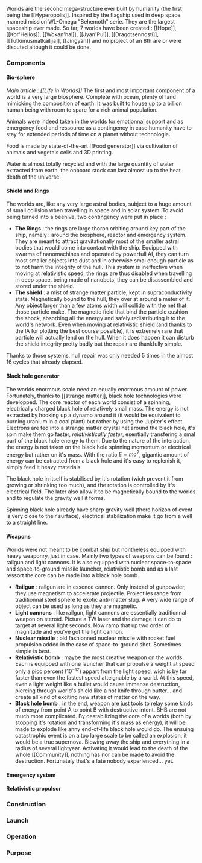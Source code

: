 Worlds are the second mega-structure ever built by humanity (the first being the [[Hyperopolis]]. Inspired by the flagship used in deep space manned mission WL-Omega "Behemoth" serie. They are the largest spaceship ever made.
So far, 7 worlds have been created : [[Hope]], [[Kor'Helios]], [[Wokan'hal]], [[Jyan'Pul]], [[Dragotsennosti]], [[Tutkimusmatkailija]], [[Jĩngyàn]] and no project of an 8th are or were discuted altough it could be done.

### Components
#### Bio-sphere
*Main article : [[Life in Worlds]]*
The first and most important component of a world is a very large biosphere. Complete with ocean, plenty of land mimicking the composition of earth. It was built to house up to a billion human being with room to spare for a rich animal population.

Animals were indeed taken in the worlds for emotionnal support and as emergency food and ressource as a contingency in case humanity have to stay for extended periods of time on a planet without technologie.

Food is made by state-of-the-art [[Food generator]] via cultivation of animals and vegetals cells and 3D printing.

Water is almost totally recycled and with the large quantity of water extracted from earth, the onboard stock can last almost up to the heat death of the universe.
#### Shield and Rings
The worlds are, like any very large astral bodies, subject to a huge amount of small collision when travelling in space and in solar system. To avoid being turned into a beehive, two contingency were put in place :
- **The Rings** : the rings are large thoron orbiting around key part of the ship, namely : around the biosphere, reactor and emergency system. They are meant to attract gravitationally most of the smaller astral bodies that would come into contact with the ship. 
  Equipped with swarms of nanomachines and operated by powerfull AI, they can turn most smaller objects into dust and in otherwise smal enough particle as to not harm the integrity of the hull. 
  This system is ineffective when moving at relativistic speed, the rings are thus disabled when travelling in deep space. being made of nanobots, they can be disassembled and stored under the shield.
- **The shield** : a mist of strange matter particle, kept in supraconductivity state. Magnetically bound to the hull, they over at around a meter of it. Any object larger than a few atoms width will collide with the net that those particle make. 
  The magnetic field that bind the particle cushion the shock, absorbing all the energy and safely redistributing it to the world's network.
  Even when moving at relativistic shield (and thanks to the IA for plotting the best course possible), it is extremely rare that particle will actually lend on the hull. When it does happen it can disturb the shield integrity pretty badly but the repair are thankfully simple.

Thanks to those systems, hull repair was only needed 5 times in the almost 16 cycles that already elapsed.
#### Black hole generator
The worlds enormous scale need an equally enormous amount of power. Fortunately, thanks to [[strange matter]], black hole technologies were developped. The core reactor of each world consist of a spinning, electrically charged black hole of relatively small mass. The energy is not extracted by hooking up a dynamo around it (it would be equivalent to burning uranium in a coal plant) but rather by using the Jupiter's effect. Electrons are fed into a strange matter crystal net around the black hole, it's spin make them go faster, *relativistically faster*, esentially transfering a smal part of the black hole energy to them. Due to the nature of the interaction, the energy is not taken on the black hole spinning momentum or electrical energy but rather on it's mass.
With the ratio $E = mc^2$, gigantic amount of energy can be extracted from a black hole and it's easy to replenish it, simply feed it heavy materials.

The black hole in itself is stabilised by it's rotation (wich prevent it from growing or shrinking too much), and the rotation is controlled by it's electrical field. The later also allow it to be magnetically bound to the worlds and to regulate the gravity well it forms.

Spinning black hole already have sharp gravity well (there horizon of event is very close to their surface), electrical stabilization make it go from a well to a straight line.
#### Weapons
Worlds were not meant to be combat ship but nontheless equipped with heavy weaponry, just in case.
Mainly two types of weapons can be found : railgun and light cannons. It is also equipped with nuclear space-to-space and space-to-ground missile launcher, relativistic bomb and as a last ressort the core can be made into a black hole bomb.
- **Railgun** : railgun are in essence cannon. Only instead of gunpowder, they use magnetism to accelerate projectile. Projectiles range from traditionnal steel sphere to exotic anti-matter slug. A very wide range of object can be used as long as they are magnetic.
- **Light cannons** : like railgun, light cannons are essentially traditionnal weapon on steroïd. Picture a TW laser and the damage it can do to target at several light seconds. Now ramp that up two order of magnitude and you've got the light cannon.
- **Nuclear missile** : old fashionned nuclear missile with rocket fuel propulsion added in the case of space-to-ground shot. Sometimes simple is best.
- **Relativistic bomb** : maybe the most creative weapon on the worlds. Each is equipped with one launcher that can propulse a weight at speed only a pico percent ($10^{-12}$)   appart from the light speed, wich is by far faster than even the fastest speed atteignable by a world. At this speed, even a light weight like a bullet would cause immense destruction, piercing through world's shield like a hot knife through butter... and create all kind of exciting new states of matter on the way.
- **Black hole bomb** : in the end, weapon are just tools to relay some kinds of energy from point A to point B with destructive intent. BHB are not much more complicated. By destabilizing the core of a worlds (both by stopping it's rotation and transforming it's mass as energy), it will be made to explode like anny end-of-life black hole would do.
  The ensuing catastrophic event is on a too large scale to be called an explosion, it would be a true supernova. Blowing away the ship and everything in a radius of several lightyear.
  Activating it would lead to the death of the whole [[Community]], nothing has nor can be made to avoid the destruction. Fortunately that's a fate nobody experienced... yet.
#### Emergency system
#### Relativistic propulsor
### Construction
### Launch
### Operation
### Purpose
